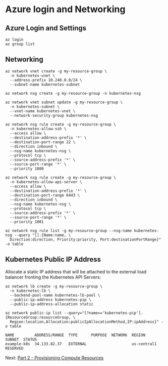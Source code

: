 # Azure login and Networking

## Azure Login and Settings

```
az login
az group list
```


## Networking

```
az network vnet create -g my-resource-group \
  -n kubernetes-vnet \
  --address-prefix 10.240.0.0/24 \
  --subnet-name kubernetes-subnet

az network nsg create -g my-resource-group -n kubernetes-nsg

az network vnet subnet update -g my-resource-group \
  -n kubernetes-subnet \
  --vnet-name kubernetes-vnet \
  --network-security-group kubernetes-nsg

az network nsg rule create -g my-resource-group \
  -n kubernetes-allow-ssh \
  --access allow \
  --destination-address-prefix '*' \
  --destination-port-range 22 \
  --direction inbound \
  --nsg-name kubernetes-nsg \
  --protocol tcp \
  --source-address-prefix '*' \
  --source-port-range '*' \
  --priority 1000

az network nsg rule create -g my-resource-group \
  -n kubernetes-allow-api-server \
  --access allow \
  --destination-address-prefix '*' \
  --destination-port-range 6443 \
  --direction inbound \
  --nsg-name kubernetes-nsg \
  --protocol tcp \
  --source-address-prefix '*' \
  --source-port-range '*' \
  --priority 1001

az network nsg rule list -g my-resource-group --nsg-name kubernetes-nsg --query "[].{Name:name, \
  Direction:direction, Priority:priority, Port:destinationPortRange}" -o table
```

## Kubernetes Public IP Address
Allocate a static IP address that will be attached to the external load balancer fronting the Kubernetes API Servers:

```
az network lb create -g my-resource-group \
  -n kubernetes-lb \
  --backend-pool-name kubernetes-lb-pool \
  --public-ip-address kubernetes-pip \
  --public-ip-address-allocation static

az network public-ip list --query="[?name=='kubernetes-pip'].{ResourceGroup:resourceGroup, \
  Region:location,Allocation:publicIpAllocationMethod,IP:ipAddress}" -o table

NAME         ADDRESS/RANGE  TYPE      PURPOSE  NETWORK  REGION       SUBNET  STATUS
example-k8s  34.133.82.37   EXTERNAL                    us-central1          RESERVED
```

Next: [Part 2 - Provisioning Compute Resources](03-part-02.md)
